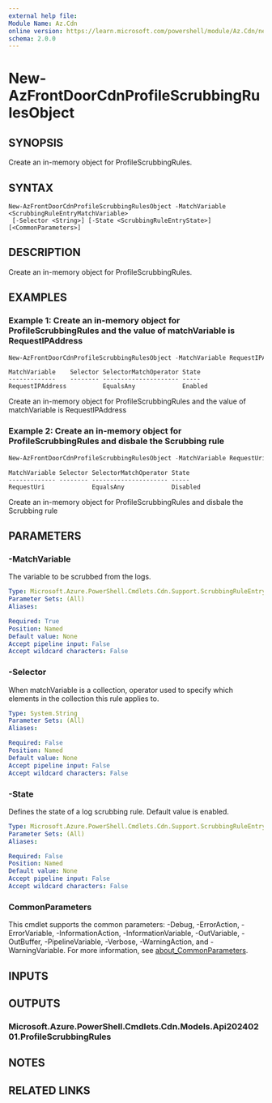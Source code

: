 ```yaml
---
external help file:
Module Name: Az.Cdn
online version: https://learn.microsoft.com/powershell/module/Az.Cdn/new-AzFrontDoorCdnProfileScrubbingRulesObject
schema: 2.0.0
---
```


# New-AzFrontDoorCdnProfileScrubbingRulesObject

## SYNOPSIS
Create an in-memory object for ProfileScrubbingRules.

## SYNTAX

```
New-AzFrontDoorCdnProfileScrubbingRulesObject -MatchVariable <ScrubbingRuleEntryMatchVariable>
 [-Selector <String>] [-State <ScrubbingRuleEntryState>] [<CommonParameters>]
```

## DESCRIPTION
Create an in-memory object for ProfileScrubbingRules.

## EXAMPLES

### Example 1: Create an in-memory object for ProfileScrubbingRules and the value of matchVariable is RequestIPAddress
```powershell
New-AzFrontDoorCdnProfileScrubbingRulesObject -MatchVariable RequestIPAddress -State Enabled
```

```output
MatchVariable    Selector SelectorMatchOperator State
-------------    -------- --------------------- -----
RequestIPAddress          EqualsAny             Enabled
```

Create an in-memory object for ProfileScrubbingRules and the value of matchVariable is RequestIPAddress

### Example 2: Create an in-memory object for ProfileScrubbingRules and disbale the Scrubbing rule
```powershell
New-AzFrontDoorCdnProfileScrubbingRulesObject -MatchVariable RequestUri -State Disabled
```

```output
MatchVariable Selector SelectorMatchOperator State
------------- -------- --------------------- -----
RequestUri             EqualsAny             Disabled
```

Create an in-memory object for ProfileScrubbingRules and disbale the Scrubbing rule

## PARAMETERS

### -MatchVariable
The variable to be scrubbed from the logs.

```yaml
Type: Microsoft.Azure.PowerShell.Cmdlets.Cdn.Support.ScrubbingRuleEntryMatchVariable
Parameter Sets: (All)
Aliases:

Required: True
Position: Named
Default value: None
Accept pipeline input: False
Accept wildcard characters: False
```

### -Selector
When matchVariable is a collection, operator used to specify which elements in the collection this rule applies to.

```yaml
Type: System.String
Parameter Sets: (All)
Aliases:

Required: False
Position: Named
Default value: None
Accept pipeline input: False
Accept wildcard characters: False
```

### -State
Defines the state of a log scrubbing rule.
Default value is enabled.

```yaml
Type: Microsoft.Azure.PowerShell.Cmdlets.Cdn.Support.ScrubbingRuleEntryState
Parameter Sets: (All)
Aliases:

Required: False
Position: Named
Default value: None
Accept pipeline input: False
Accept wildcard characters: False
```

### CommonParameters
This cmdlet supports the common parameters: -Debug, -ErrorAction, -ErrorVariable, -InformationAction, -InformationVariable, -OutVariable, -OutBuffer, -PipelineVariable, -Verbose, -WarningAction, and -WarningVariable. For more information, see [about_CommonParameters](http://go.microsoft.com/fwlink/?LinkID=113216).

## INPUTS

## OUTPUTS

### Microsoft.Azure.PowerShell.Cmdlets.Cdn.Models.Api20240201.ProfileScrubbingRules

## NOTES

## RELATED LINKS

